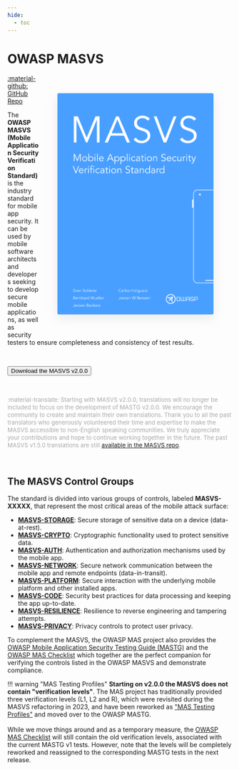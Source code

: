 ```yaml
---
hide:
  - toc
---
```


# OWASP MASVS

<img align="right" style="border-radius: 3px; margin: 3em; box-shadow: rgba(149, 157, 165, 0.2) 0px 8px 24px;" width="350px" src="../assets/masvs_cover.png">

<a href="https://github.com/OWASP/owasp-masvs/">:material-github: GitHub Repo</a>

The **OWASP MASVS (Mobile Application Security Verification Standard)** is the industry standard for mobile app security. It can be used by mobile software architects and developers seeking to develop secure mobile applications, as well as security testers to ensure completeness and consistency of test results.

<br>

<button class="mas-button" onclick="window.location.href='https://github.com/OWASP/owasp-masvs/releases/latest/download/OWASP_MASVS.pdf';"> Download the MASVS v2.0.0</button>

<br>

<span style="color: darkgray; font-size: small"> :material-translate: Starting with MASVS v2.0.0, translations will no longer be included to focus on the development of MASTG v2.0.0. We encourage the community to create and maintain their own translations. Thank you to all the past translators who generously volunteered their time and expertise to make the MASVS accessible to non-English speaking communities. We truly appreciate your contributions and hope to continue working together in the future. The past MASVS v1.5.0 translations are still [available in the MASVS repo](https://github.com/OWASP/owasp-masvs/releases/tag/v1.5.0).</span>

<br>

## The MASVS Control Groups

The standard is divided into various groups of controls, labeled **MASVS-XXXXX**, that represent the most critical areas of the mobile attack surface:

- [**MASVS-STORAGE**](/MASVS/05-MASVS-STORAGE): Secure storage of sensitive data on a device (data-at-rest).
- [**MASVS-CRYPTO**](/MASVS/06-MASVS-CRYPTO): Cryptographic functionality used to protect sensitive data.
- [**MASVS-AUTH**](/MASVS/07-MASVS-AUTH): Authentication and authorization mechanisms used by the mobile app.
- [**MASVS-NETWORK**](/MASVS/08-MASVS-NETWORK): Secure network communication between the mobile app and remote endpoints (data-in-transit).
- [**MASVS-PLATFORM**](/MASVS/09-MASVS-PLATFORM): Secure interaction with the underlying mobile platform and other installed apps.
- [**MASVS-CODE**](/MASVS/10-MASVS-CODE): Security best practices for data processing and keeping the app up-to-date.
- [**MASVS-RESILIENCE**](/MASVS/11-MASVS-RESILIENCE): Resilience to reverse engineering and tampering attempts.
- [**MASVS-PRIVACY**](/MASVS/12-MASVS-PRIVACY): Privacy controls to protect user privacy.

To complement the MASVS, the OWASP MAS project also provides the [OWASP Mobile Application Security Testing Guide (MASTG)](/MASTG/) and the [OWASP MAS Checklist](/checklists/) which together are the perfect companion for verifying the controls listed in the OWASP MASVS and demonstrate compliance.

!!! warning "MAS Testing Profiles"
    **Starting on v2.0.0 the MASVS does not contain "verification levels"**. The MAS project has traditionally provided three verification levels (L1, L2 and R), which were revisited during the MASVS refactoring in 2023, and have been reworked as ["MAS Testing Profiles"](https://docs.google.com/document/d/1paz7dxKXHzAC9MN7Mnln1JiZwBNyg7Gs364AJ6KudEs/edit?usp=sharing) and moved over to the OWASP MASTG.
    <br><br>
    While we move things around and as a temporary measure, the [OWASP MAS Checklist](/checklists/) will still contain the old verification levels, associated with the current MASTG v1 tests. However, note that the levels will be completely reworked and reassigned to the corresponding MASTG tests in the next release.

<br><br>
